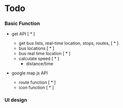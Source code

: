 # Todo

### Basic Function

- get API [ * ]

  - get bus lists, real-time location, stops, routes, [ * ]
  - bus locations [ * ]
  - bus real time location [ * ]
  - calculate speed [ * ]
    - distance/time

- google map js API
  - route function [ * ]
  - icon function [ * ]

### UI design
